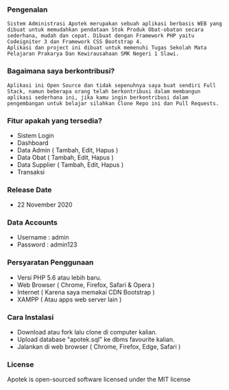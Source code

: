 
### Pengenalan
	Sistem Administrasi Apotek merupakan sebuah aplikasi berbasis WEB yang dibuat untuk memudahkan pendataan Stok Produk Obat-obatan secara sederhana, mudah dan cepat. Dibuat dengan Framework PHP yaitu Codeigniter 3 dan Framework CSS Bootstrap 4.
	Aplikasi dan project ini dibuat untuk memenuhi Tugas Sekolah Mata Pelajaran Prakarya Dan Kewirausahaan SMK Negeri 1 Slawi.
	
### Bagaimana saya berkontribusi?
	Aplikasi ini Open Source dan tidak sepenuhnya saya buat sendiri Full Stack, namun beberapa orang telah berkontribusi dalam membangun aplikasi sederhana ini, jika kamu ingin berkontribusi dalam pengembangan untuk belajar silahkan Clone Repo ini dan Pull Requests.
	
### Fitur apakah yang tersedia?
* Sistem Login
* Dashboard
* Data Admin ( Tambah, Edit, Hapus )
* Data Obat ( Tambah, Edit, Hapus ) 
* Data Supplier ( Tambah, Edit, Hapus )
* Transaksi

### Release Date
* 22 November 2020

### Data Accounts
* Username : admin
* Password : admin123

### Persyaratan Penggunaan
* Versi PHP 5.6 atau lebih baru.
* Web Browser ( Chrome, Firefox, Safari & Opera )
* Internet ( Karena saya memakai CDN Bootstrap )
* XAMPP ( Atau apps web server lain )

### Cara Instalasi
* Download atau fork lalu clone di computer kalian.
* Upload database "apotek.sql" ke dbms favourite kalian.
* Jalankan di web browser ( Chrome, Firefox, Edge, Safari )

### License
Apotek is open-sourced software licensed under the MIT license
